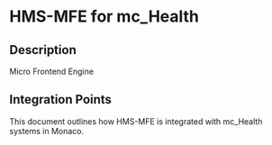 # HMS-MFE for mc_Health

## Description

Micro Frontend Engine

## Integration Points

This document outlines how HMS-MFE is integrated with mc_Health systems in Monaco.
